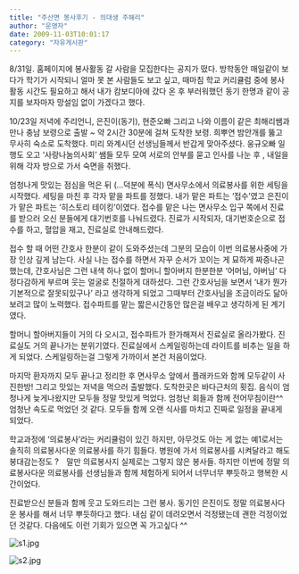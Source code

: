 ```yaml
---
title: "주산면 봉사후기 - 의대생 주해리"
author: "운영자"
date: 2009-11-03T10:01:17
category: "자유게시판"
---
```


8/31일. 홈페이지에 봉사활동 갈 사람을 모집한다는 공지가 떴다. 방학동안 매일같이 보다가 학기가 시작되니 얼마 못 본 사람들도 보고 싶고, 때마침 학교 커리큘럼 중에 봉사활동 시간도 필요하고 해서 내가 캄보디아에 갔다 온 후 부러워했던 동기 한명과 같이 공지를 보자마자 망설임 없이 가겠다고 했다.

10/23일 저녁에 주리언니, 은진이(동기), 현준오빠 그리고 나와 이름이 같은 최해리쌤과 만나 충남 보령으로 출발 ~ 약 2시간 30분에 걸쳐 도착한 보령. 희뿌연 밤안개를 뚫고 무사히 숙소로 도착했다. 미리 와계시던 선생님들께서 반갑게 맞아주셨다. 웅규오빠 일행도 오고 ‘사랑나눔의사회’ 쌤들 모두 모여 서로의 안부를 묻고 인사를 나눈 후 , 내일을 위해 각자 방으로 가서 숙면을 취했다.

엄청나게 맛있는 점심을 먹은 뒤 (...덕분에 폭식) 면사무소에서 의료봉사를 위한 세팅을 시작했다. 세팅을 마친 후 각자 맡을 파트를 정했다. 내가 맡은 파트는 ‘접수’였고 은진이가 맡은 파트는 ‘히스토리 테이킹’이였다. 접수를 맡은 나는 면사무소 입구 쪽에서 진료를 받으러 오신 분들에게 대기번호를 나눠드렸다. 진료가 시작되자, 대기번호순으로 접수를 하고, 혈압을 재고, 진료실로 안내해드렸다.

접수 할 때 어떤 간호사 한분이 같이 도와주셨는데 그분의 모습이 이번 의료봉사중에 가장 인상 깊게 남는다. 사실 나는 접수를 하면서 자꾸 순서가 꼬이는 게 묘하게 짜증나곤 했는데, 간호사님은 그런 내색 하나 없이 할머니 할아버지 한분한분 ‘어머님, 아버님’ 다정다감하게 부르며 웃는 얼굴로 친절하게 대하셨다. 그런 간호사님을 보면서 ‘내가 뭔가 기본적으로 잘못되있구나’ 라고 생각하게 되었고 그때부터 간호사님을 조금이라도 닮아보려고 많이 노력했다. 접수파트를 맡는 짧은시간동안 많은걸 배우고 생각하게 된 계기였다.

할머니 할아버지들이 거의 다 오시고, 접수파트가 한가해져서 진료실로 올라가봤다. 진료실도 거의 끝나가는 분위기였다. 진료실에서 스케일링하는데 라이트를 비추는 일을 하게 되었다. 스케일링하는걸 그렇게 가까이서 본건 처음이었다.

마지막 환자까지 모두 끝나고 정리한 후 면사무소 앞에서 플래카드와 함께 모두같이 사진한방! 그리고 맛있는 저녁을 먹으러 출발했다. 도착한곳은 바다근처의 횟집. 음식이 엄청나게 늦게나왔지만 모두들 정말 맛있게 먹었다. 엄청난 회들과 함께 전어무침이란^^ 엄청난 속도로 먹었던 것 같다. 모두들 함께 오랜 식사를 마치고 진짜로 일정을 끝내게 되었다.

학교과정에 ‘의료봉사’라는 커리큘럼이 있긴 하지만, 아무것도 아는 게 없는 예1로서는 솔직히 의료봉사다운 의료봉사를 하기 힘들다. 병원에 가서 의료봉사를 시켜달라고 해도 붕대감는정도 ?　말만 의료봉사지 실제로는 그렇지 않은 봉사들. 하지만 이번에 정말 의료봉사다운 의료봉사를 선생님들과 함께 체험하게 되어서 너무너무 뿌듯하고 행복한 시간이었다.

진료받으신 분들과 함께 웃고 도와드리는 그런 봉사. 동기인 은진이도 정말 의료봉사다운 봉사를 해서 너무 뿌듯하다고 했다. 내심 같이 데려오면서 걱정됐는데 괜한 걱정이었던 것같다. 다음에도 이런 기회가 있으면 꼭 가고싶다 ^^

![s1.jpg](/files/attach/images/2928/940/002/d4167a890ef1ff48ba092b275788b990.)

![s2.jpg](/files/attach/images/2928/940/002/8b1a7433180293671c9009b217c95951.)
